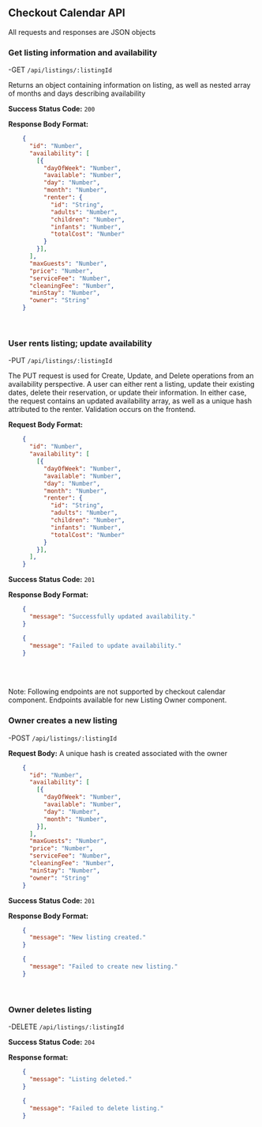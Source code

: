 ## Checkout Calendar API

All requests and responses are JSON objects

### Get listing information and availability

-GET `/api/listings/:listingId`

Returns an object containing information on listing, as well as nested array of months and days describing availability

**Success Status Code:** `200`

**Response Body Format:**

```json
    {
      "id": "Number",
      "availability": [
        [{
          "dayOfWeek": "Number",
          "available": "Number",
          "day": "Number",
          "month": "Number",
          "renter": {
            "id": "String",
            "adults": "Number",
            "children": "Number",
            "infants": "Number",
            "totalCost": "Number"
          }
        }],
      ],
      "maxGuests": "Number",
      "price": "Number",
      "serviceFee": "Number",
      "cleaningFee": "Number",
      "minStay": "Number",
      "owner": "String"
    }
```

</br>

### User rents listing; update availability

-PUT `/api/listings/:listingId`

The PUT request is used for Create, Update, and Delete operations from an availability perspective. A user can either rent a listing, update their existing dates, delete their reservation, or update their information. In either case, the request contains an updated availability array, as well as a unique hash attributed to the renter. Validation occurs on the frontend.

**Request Body Format:**

```json
    {
      "id": "Number",
      "availability": [
        [{
          "dayOfWeek": "Number",
          "available": "Number",
          "day": "Number",
          "month": "Number",
          "renter": {
            "id": "String",
            "adults": "Number",
            "children": "Number",
            "infants": "Number",
            "totalCost": "Number"
          }
        }],
      ],
    }
```

**Success Status Code:** `201`

**Response Body Format:**

```json
    {
      "message": "Successfully updated availability."
    }
```

```json
    {
      "message": "Failed to update availability."
    }
```

</br>

</br>

Note: Following endpoints are not supported by checkout calendar component.
Endpoints available for new Listing Owner component.

### Owner creates a new listing

-POST `/api/listings/:listingId`

**Request Body:** A unique hash is created associated with the owner

```json
    {
      "id": "Number",
      "availability": [
        [{
          "dayOfWeek": "Number",
          "available": "Number",
          "day": "Number",
          "month": "Number",
        }],
      ],
      "maxGuests": "Number",
      "price": "Number",
      "serviceFee": "Number",
      "cleaningFee": "Number",
      "minStay": "Number",
      "owner": "String"
    }
```

**Success Status Code:** `201`

**Response Body Format:**

```json
    {
      "message": "New listing created."
    }
```

```json
    {
      "message": "Failed to create new listing."
    }
```

</br>

### Owner deletes listing

-DELETE `/api/listings/:listingId`

**Success Status Code:** `204`

**Response format:**

```json
    {
      "message": "Listing deleted."
    }
```

```json
    {
      "message": "Failed to delete listing."
    }
```